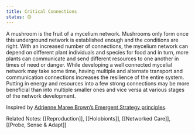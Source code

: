 ```yaml
---
title: Critical Connections
status: 🟡
---
```


A mushroom is the fruit of a  mycelium network. Mushrooms only form once this underground network is established enough and the conditions are right. With an increased number of connections, the mycelium network can depend on different plant individuals and species for food and in turn, more plants can communicate and send different resources to one another in times of need or danger. While developing a well connected mycelial network may take some time, having multiple and alternate transport and communication connections increases the resilience of the entire system. Putting in energy and resources into a few strong connections may be more beneficial than into multiple smaller ones and vice versa at various stages of the network development. 

Inspired by [Adrienne Maree Brown’s Emergent Strategy principles](https://www.are.na/block/1857657).

Related Notes: [[Reproduction]], [[Holobionts]], [[Networked Care]], [[Probe, Sense & Adapt]]
